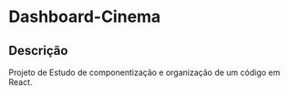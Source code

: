 # Dashboard-Cinema

## Descrição 

Projeto de Estudo de componentização e organização de um código em React.
